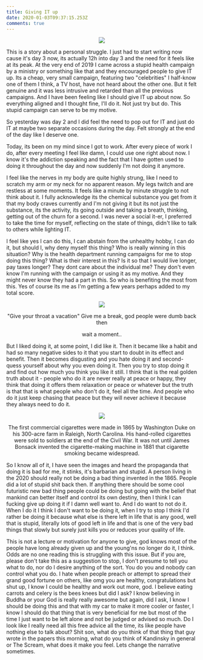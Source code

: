 ```yaml
---
title: Giving IT up
date: 2020-01-03T09:37:15.253Z
comments: true
---
```

<center>

<img src="https://res.cloudinary.com/prime-images/image/upload/v1578045634/ad_a6vkos.jpg">

</center>

This is a story about a personal struggle. I just had to start writing now cause it's day 3 now, its actually 12h into day 3 and the need for it feels like at its peak. At the very end of 2019 I came across a stupid health campaign by a ministry or something like that and they encouraged people to give IT up. Its a cheap, very small campaign, featuring two "celebrities" I half-know one of them I think, a TV host, have not heard about the other one. But it felt genuine and it was less intrusive and retarded than all the previous campaigns. And I have been feeling like I should give IT up about now. So everything aligned and I thought fine, I'll do it. Not just try but do. This stupid campaign can serve to be my motive.

So yesterday was day 2 and I did feel the need to pop out for IT and just do IT at maybe two separate occasions during the day. Felt strongly at the end of the day like I deserve one.

Today, its been on my mind since I got to work. After every piece of work I do, after every meeting I feel like damn, I could use one right about now. I know it's the addiction speaking and the fact that I have gotten used to doing it throughout the day and now suddenly I'm not doing it anymore.

I feel like the nerves in my body are quite highly strung, like I need to scratch my arm or my neck for no apparent reason. My legs twitch and are restless at some moments. It feels like a minute by minute struggle to not think about it. I fully acknowledge its the chemical substance you get from it that my body craves currently and I'm not giving it but its not just the substance, its the activity, its going outside and taking a breath, thinking, getting out of the churn for a second. I was never a social it-er, I preferred to take the time for myself, reflecting on the state of things, didn't like to talk to others while lighting IT.

I feel like yes I can do this, I can abstain from the unhealthy hobby, I can do it, but should I, why deny myself this thing? Who is really winning in this situation? Why is the health department running campaigns for me to stop doing this thing? What is their interest in this? Is it so that I would live longer, pay taxes longer? They dont care about the individual me? They don't even know I'm running with the campaign or using it as my motive. And they might never know they had a part in this. So who is benefiting the most from this. Yes of course its me as I'm getting a few years perhaps added to my total score. 

<center>

<img src="https://res.cloudinary.com/prime-images/image/upload/v1578045634/camels-fresh-01-2015_v9yldl.jpg">

"Give your throat a vacation"
Give me a break, god people were dumb back then

wait a moment..

</center>

But I liked doing it, at some point, I did like it. Then it became like a habit and had so many negative sides to it that you start to doubt in its effect and benefit. Then it becomes disgusting and you hate doing it and second-quess yourself about why you even doing it. Then you try to stop doing it and find out how much you think you like it still. I think that is the real golden truth about it - people who do it are never really at peace or happy, they think that doing it offers them relaxation or peace or whatever but the truth is that that is what people who don't do it, feel all the time. And people who do it just keep chasing that peace but they will never achieve it because they always need to do it.

<center>

<img src="https://res.cloudinary.com/prime-images/image/upload/v1578045634/first_pack_qxtdl0.jpg">

The first commercial cigarettes were made in 1865 by Washington Duke on his 300-acre farm in Raleigh, North Carolina. His hand-rolled cigarettes were sold to soldiers at the end of the Civil War. It was not until James Bonsack invented the cigarette-making machine in 1881 that cigarette smoking became widespread.
</center>

So I know all of it, I have seen the images and heard the propaganda that doing it is bad for me, it stinks, it's barbarian and stupid. A person living in the 2020 should really not be doing a bad thing invented in the 1865. People did a lot of stupid shit back then. If anything there should be some cool futuristic new bad thing people could be doing but going with the belief that mankind can better itself and control its own destiny, then I think I can fucking give up doing it if I damn well want to. And I do want to not do it. When I do it I think I don't want to be doing it, when I try to stop I think I'd rather be doing it because what else is there left in life that is any good, well that is stupid, literally lots of good left in life and that is one of the very bad things that slowly but surely just kills you or reduces your quality of life. 

This is not a lecture or motivation for anyone to give, god knows most of the people have long already given up and the young'ns no longer do it, I think. Odds are no one reading this is struggling with this issue. But if you are, please don't take this as a suggestion to stop, I don't presume to tell you what to do, nor do I desire anything of the sort. You do you and nobody can control what you do. I hate when people preach or attempt to spread their grand good fortune on others, like omg you are healthy, congratulations but shut up, I know I could be healthy and work out more, god. I believe eating carrots and celery is the bees knees but did I ask? I know believing in Buddha or your God is really really awesome but again, did I ask, I know I should be doing this and that with my car to make it more cooler or faster, I know I should do that thing that is very beneficial for me but most of the time I just want to be left alone and not be judged or advised so much. Do I look like I really need all this free advice all the time, its like people have nothing else to talk about? Shit son, what do you think of that thing that guy wrote in the papers this morning, what do you think of Kandinsky in general or The Scream, what does it make you feel. Lets change the narrative sometimes.

